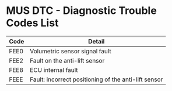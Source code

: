 # MUS DTC - Diagnostic Trouble Codes List

| Code | Detail |
| - | - |
| FEE0 | Volumetric sensor signal fault |
| FEE2 | Fault on the anti-lift sensor |
| FEE8 | ECU internal fault |
| FEEE | Fault: incorrect positioning of the anti-lift sensor |
